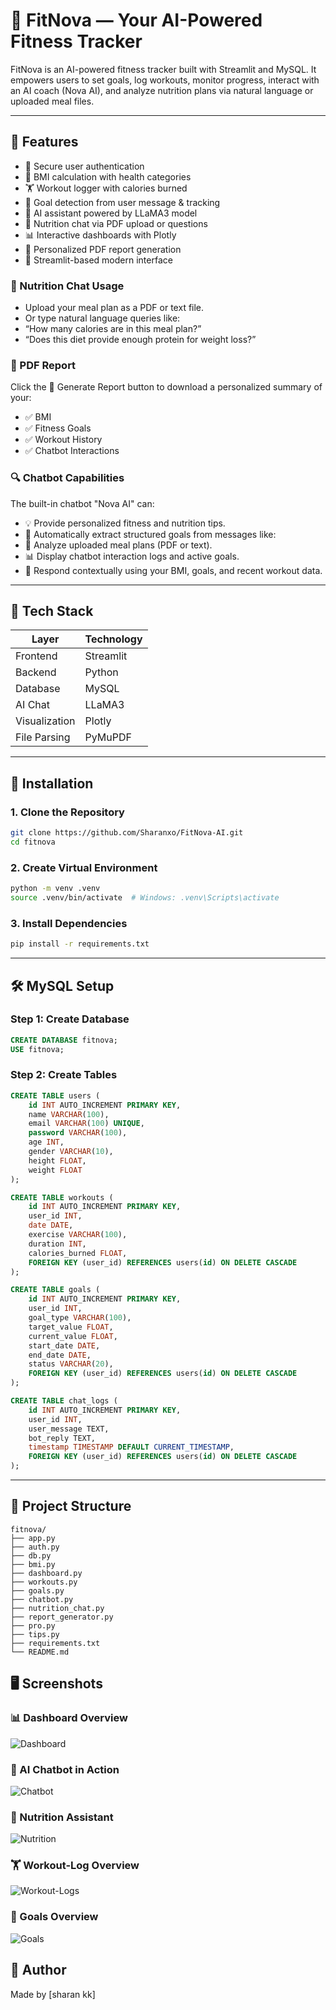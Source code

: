 # 💪 FitNova — Your AI-Powered Fitness Tracker 

FitNova is an AI-powered fitness tracker built with Streamlit and MySQL. It empowers users to set goals, log workouts, monitor progress, interact with an AI coach (Nova AI), and analyze nutrition plans via natural language or uploaded meal files.

---

## 🧩 Features

- 🔐 Secure user authentication
- 🧮 BMI calculation with health categories
- 🏋️ Workout logger with calories burned
- 🎯 Goal detection from user message & tracking
- 🤖 AI assistant powered by LLaMA3 model
- 🥗 Nutrition chat via PDF upload or questions
- 📊 Interactive dashboards with Plotly
- 📄 Personalized PDF report generation
- 🎨 Streamlit-based modern interface


### 🥗 Nutrition Chat Usage

- Upload your meal plan as a PDF or text file.
- Or type natural language queries like:
- “How many calories are in this meal plan?”
- “Does this diet provide enough protein for weight loss?”

### 📄 PDF Report

Click the 📄 Generate Report button to download a personalized summary of your:
- ✅ BMI
- ✅ Fitness Goals
- ✅ Workout History
- ✅ Chatbot Interactions

### 🔍 Chatbot Capabilities

The built-in chatbot "Nova AI" can:
- 💡 Provide personalized fitness and nutrition tips.
- 🎯 Automatically extract structured goals from messages like:
- 🥗 Analyze uploaded meal plans (PDF or text).
- 📊 Display chatbot interaction logs and active goals.
- 🧠 Respond contextually using your BMI, goals, and recent workout data.

---


## 🚀 Tech Stack

| Layer         | Technology     |
|---------------|----------------|
| Frontend      | Streamlit      |
| Backend       | Python          |
| Database      | MySQL          |
| AI Chat       | LLaMA3 |
| Visualization | Plotly         |
| File Parsing  | PyMuPDF        |

---

## 🔧 Installation

### 1. Clone the Repository

```bash
git clone https://github.com/Sharanxo/FitNova-AI.git
cd fitnova
```

### 2. Create Virtual Environment

```bash
python -m venv .venv
source .venv/bin/activate  # Windows: .venv\Scripts\activate
```

### 3. Install Dependencies

```bash
pip install -r requirements.txt
```

---

## 🛠 MySQL Setup

### Step 1: Create Database

```sql
CREATE DATABASE fitnova;
USE fitnova;
```

### Step 2: Create Tables

```sql
CREATE TABLE users (
    id INT AUTO_INCREMENT PRIMARY KEY,
    name VARCHAR(100),
    email VARCHAR(100) UNIQUE,
    password VARCHAR(100),
    age INT,
    gender VARCHAR(10),
    height FLOAT,
    weight FLOAT
);

CREATE TABLE workouts (
    id INT AUTO_INCREMENT PRIMARY KEY,
    user_id INT,
    date DATE,
    exercise VARCHAR(100),
    duration INT,
    calories_burned FLOAT,
    FOREIGN KEY (user_id) REFERENCES users(id) ON DELETE CASCADE
);

CREATE TABLE goals (
    id INT AUTO_INCREMENT PRIMARY KEY,
    user_id INT,
    goal_type VARCHAR(100),
    target_value FLOAT,
    current_value FLOAT,
    start_date DATE,
    end_date DATE,
    status VARCHAR(20),
    FOREIGN KEY (user_id) REFERENCES users(id) ON DELETE CASCADE
);

CREATE TABLE chat_logs (
    id INT AUTO_INCREMENT PRIMARY KEY,
    user_id INT,
    user_message TEXT,
    bot_reply TEXT,
    timestamp TIMESTAMP DEFAULT CURRENT_TIMESTAMP,
    FOREIGN KEY (user_id) REFERENCES users(id) ON DELETE CASCADE
);
```

---

## 📁 Project Structure

```
fitnova/
├── app.py
├── auth.py
├── db.py
├── bmi.py
├── dashboard.py
├── workouts.py
├── goals.py
├── chatbot.py
├── nutrition_chat.py
├── report_generator.py
├── pro.py
├── tips.py
├── requirements.txt
└── README.md
```

## 🖥️ Screenshots

### 📊 Dashboard Overview
![Dashboard](Demo/Dashboard.png)

### 🤖 AI Chatbot in Action
![Chatbot](Demo/Nova-AI.png)

### 🥗 Nutrition Assistant
![Nutrition](Demo/Nutrition-Assistant.png)

### 🏋️ Workout-Log Overview
![Workout-Logs](Demo/Workout-Log.png)

### 🎯 Goals Overview
![Goals](Demo/Goals.png)


## 👤 Author

Made by [sharan kk]  
